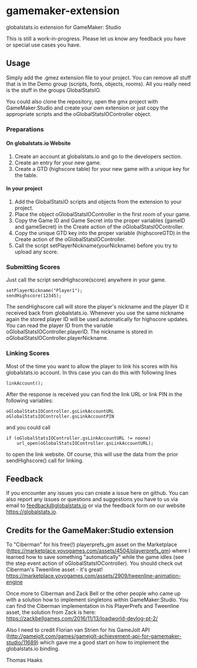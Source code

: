 # gamemaker-extension
globalstats.io extension for GameMaker: Studio

This is still a work-in-progress. Please let us know any feedback you have or special use cases you have.

## Usage

Simply add the .gmez extension file to your project. You can remove all stuff that is in the Demo group (scripts, fonts, objects, rooms).
All you really need is the stuff in the groups GlobalStatsIO.

You could also clone the repository, open the gmx project with GameMaker:Studio and create your own extension or just copy the appropriate scripts
and the oGlobalStatsIOController object.

### Preparations

#### On globalstats.io Website
1. Create an account at globalstats.io and go to the developers section.
2. Create an entry for your new game.
3. Create a GTD (highscore table) for your new game with a unique key for the table.

#### In your project
1. Add the GlobalStatsIO scripts and objects from the extension to your project.
2. Place the object oGlobalStatsIOController in the first room of your game.
3. Copy the Game ID and Game Secret into the proper variables (gameID and gameSecret) in the Create action of the oGlobalStatsIOController.
4. Copy the unique GTD key into the proper variable (highscoreGTD) in the Create action of the oGlobalStatsIOController.
5. Call the script setPlayerNickname(yourNickname) before you try to upload any score.

### Submitting Scores
Just call the script sendHighscore(score) anywhere in your game.

```
setPlayerNickname("Player1");
sendHighscore(12345);
```

The sendHighscore call will store the player's nickname and the player ID it received back from globalstats.io.
Whenever you use the same nickname again the stored player ID will be used automatically for highscore updates.
You can read the player ID from the variable oGlobalStatsIOController.playerID. The nickname is stored in oGlobalStatsIOController.playerNickname.

### Linking Scores
Most of the time you want to allow the player to link his scores with his globalstats.io account.
In this case you can do this with following lines
```
linkAccount();
```
After the response is received you can find the link URL or link PIN in the following variables:
```
oGlobalStatsIOController.gsLinkAccountURL
oGlobalStatsIOController.gsLinkAccountPIN
```
and you could call
```
if (oGlobalStatsIOController.gsLinkAccountURL != noone)
    url_open(oGlobalStatsIOController.gsLinkAccountURL);
```
to open the link website.
Of course, this will use the data from the prior sendHighscore() call for linking.

## Feedback
If you encounter any issues you can create a issue here on github. You can also report any issues or questions and suggestions you have to us via email to feedback@globalstats.io or via the feedback form on our website https://globalstats.io.

## Credits for the GameMaker:Studio extension

To "Ciberman" for his free(!) playerprefs_gm asset on the Marketplace (https://marketplace.yoyogames.com/assets/4504/playerprefs_gm)
where I learned how to save something "automatically" while the game idles (see the step event action of oGlobalStatsIOController).
You should check out Ciberman's Tweenline asset - it's great! https://marketplace.yoyogames.com/assets/2909/tweenline-animation-engine

Once more to Ciberman and Zack Bell or the other people who came up with a solution how to implement singletons  within GameMaker:Studio.
You can find the Ciberman implementation in his PlayerPrefs and Tweenline asset, the solution from Zack is here:
https://zackbellgames.com/2016/11/13/loadworld-devlog-pt-2/

Also I need to credit Florian van Strien for his GameJolt API (http://gamejolt.com/games/gamejolt-achievement-api-for-gamemaker-studio/11689) which
gave me a good start on how to implement the globalstats.io binding.

Thomas Haaks